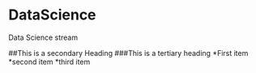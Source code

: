 # DataScience
Data Science stream

##This is a secondary Heading
###This is a tertiary heading
*First item
*second item
*third item

